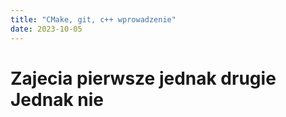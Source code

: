 ```yaml
---
title: "CMake, git, c++ wprowadzenie"
date: 2023-10-05
---
```


# Zajecia pierwsze jednak drugie Jednak nie

